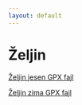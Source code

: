 ```yaml
---
layout: default
---
```


# Željin

[Željin jesen GPX fajl](./zeljin-jesen.gpx)

[Željin zima GPX fajl](./zeljin-zima.gpx)